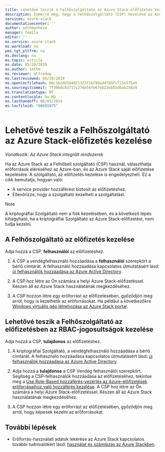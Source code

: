 ```yaml
---
title: Lehetővé teszik a Felhőszolgáltató az Azure Stack-előfizetés kezelése |} A Microsoft Docs
description: Ismerje meg, hogy a Felhőszolgáltató (CSP) kezelése az Azure Stack-előfizetést, hogyan.
services: azure-stack
documentationcenter: ''
author: sethmanheim
manager: femila
editor: ''
ms.service: azure-stack
ms.workload: na
pms.tgt_pltfrm: na
ms.devlang: na
ms.topic: article
ms.date: 05/20/2019
ms.author: sethm
ms.reviewer: alfredop
ms.lastreviewed: 05/20/2019
ms.openlocfilehash: 0dc162dd1d4021323f1bf80ad4f89fc721e575a9
ms.sourcegitcommit: 7f39bdc83717c27de54fe67eb23eb55dbab258a9
ms.translationtype: MT
ms.contentlocale: hu-HU
ms.lasthandoff: 06/05/2019
ms.locfileid: "66691975"
---
```

# <a name="let-your-cloud-service-provider-manage-your-azure-stack-subscription"></a>Lehetővé teszik a Felhőszolgáltató az Azure Stack-előfizetés kezelése

*Vonatkozik: Az Azure Stack integrált rendszerek*

Ha az Azure Stack az a Felhőbeli szolgáltató (CSP) használ, választhatja erőforrások eléréséhez az Azure-ban, és az Azure Stack saját előfizetése kezelésére. A szolgáltató, az előfizetés kezelése is engedélyezheti. Ez a cikk bemutatja, hogyan való:

* A service provider hozzáférést biztosít az előfizetéshez.
* Ellenőrizze, hogy a szolgáltató kezelheti a szolgáltatást.

> [!NOTE]
> A kriptográfiai Szolgáltató nem a fiók kezelésében, és a következő lépés kihagyható, ha a kriptográfiai Szolgáltató az Azure Stack-előfizetést, nem tudja kezelni.

## <a name="manage-your-subscription-with-a-cloud-service-provider"></a>A Felhőszolgáltató az előfizetés kezelése

Adja hozzá a CSP, **felhasználói** az előfizetéshez.

1. A CSP a vendégfelhasználó hozzáadása a **felhasználói** szerepkört a bérlő címtárát. A felhasználó hozzáadása kapcsolatos útmutatásért lásd: [új felhasználók hozzáadása az Azure Active Directory](/azure/active-directory/add-users-azure-active-directory).

2. A CSP hoz létre az Ön számára a helyi Azure Stack-előfizetéssel. Készen áll az Azure Stack használatának megkezdéséhez.
3. A CSP hozzon létre egy erőforrást az előfizetésében, győződjön meg arról, hogy is kezelhetik az erőforrásokat. Ha például a következőkre [Windows virtuális gép létrehozása az Azure Stack portal](azure-stack-quick-windows-portal.md).

## <a name="let-the-cloud-service-provider-manage-your-subscription-using-rbac-rights"></a>Lehetővé teszik a Felhőszolgáltató az előfizetésben az RBAC-jogosultságok kezelése

Adja hozzá a CSP, **tulajdonos** az előfizetéshez.

1. A kriptográfiai Szolgáltató, a vendégfelhasználó hozzáadása a bérlő címtárát. A felhasználó hozzáadása kapcsolatos útmutatásért lásd: [új felhasználók hozzáadása az Azure Active Directory](/azure/active-directory/add-users-azure-active-directory).

2. Adja hozzá a **tulajdonos** a CSP Vendég felhasználói szerepkört. Segítség a CSP-felhasználók hozzáadása az előfizetéséhez, tekintse meg a [Use Role-Based hozzáférés-vezérlés az Azure-előfizetések erőforrásaihoz való hozzáférés kezelése](/azure/role-based-access-control/role-assignments-portal). A CSP hoz létre az Ön számára a helyi Azure Stack-előfizetéssel. Készen áll az Azure Stack használatának megkezdéséhez.
3. A CSP hozzon létre egy erőforrást az előfizetésében, győződjön meg arról, hogy képesek kezelni az erőforrásokat.

## <a name="next-steps"></a>További lépések

* Erőforrás-használati adatok lekérése az Azure Stack kapcsolatos további tudnivalókért lásd: [használat és számlázás az Azure Stackben](../operator/azure-stack-billing-and-chargeback.md).
